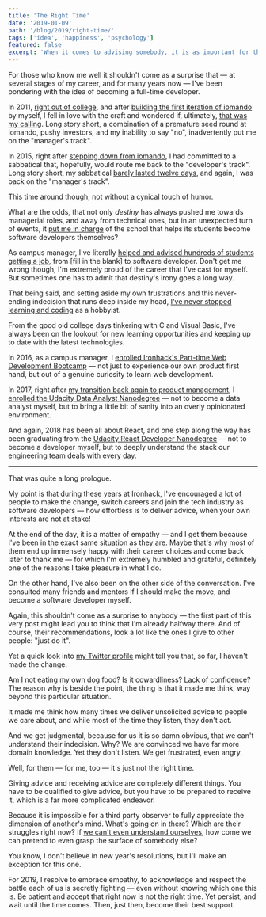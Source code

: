 ```yaml
---
title: 'The Right Time'
date: '2019-01-09'
path: '/blog/2019/right-time/'
tags: ['idea', 'happiness', 'psychology']
featured: false
excerpt: 'When it comes to advising somebody, it is as important for the advisor to be knowledgeable and qualified, as is for the advisee to be ready to listen, ready to act.'
---
```


For those who know me well it shouldn't come as a surprise that — at several stages of my career, and for many years now — I've been pondering with the idea of becoming a full-time developer.

In 2011, [right out of college](/blog/2013/industrial-engineer), and after [building the first iteration of iomando](/blog/2013/iomando-10) by myself, I fell in love with the craft and wondered if, ultimately, [that was my calling](/blog/2015/passion-work). Long story short, a combination of a premature seed round at iomando, pushy investors, and my inability to say "no", inadvertently put me on the "manager's track".

In 2015, right after [stepping down from iomando](/blog/2015/stepping-down), I had committed to a sabbatical that, hopefully, would route me back to the "developer's track". Long story short, my sabbatical [barely lasted twelve days](/blog/2015/hi-from-ironhack), and again, I was back on the "manager's track".

This time around though, not without a cynical touch of humor.

What are the odds, that not only _destiny_ has always pushed me towards managerial roles, and away from technical ones, but in an unexpected turn of events, it [put me in charge](/blog/2016/the-power-of-not-knowing) of the school that helps its students become software developers themselves?

As campus manager, I've literally [helped and advised hundreds of students getting a job](/blog/2017/curiosity-trumps-everything), from [fill in the blank] to software developer. Don't get me wrong though, I'm extremely proud of the career that I've cast for myself. But sometimes one has to admit that destiny's irony goes a long way.

That being said, and setting aside my own frustrations and this never-ending indecision that runs deep inside my head, [I've never stopped learning and coding](https://github.com/MarcCollado) as a hobbyist.

From the good old college days tinkering with C and Visual Basic, I've always been on the lookout for new learning opportunities and keeping up to date with the latest technologies.

In 2016, as a campus manager, I [enrolled Ironhack's Part-time Web Development Bootcamp](/blog/2016/ironhack-experience) — not just to experience our own product first hand, but out of a genuine curiosity to learn web development.

In 2017, right after [my transition back again to product management](/blog/2017/back-to-product), I [enrolled the Udacity Data Analyst Nanodegree](/blog/2018/udacity-dand) — not to become a data analyst myself, but to bring a little bit of sanity into an overly opinionated environment.

And again, 2018 has been all about React, and one step along the way has been graduating from the [Udacity React Developer Nanodegree](/blog/2018/udacity-rdnd) — not to become a developer myself, but to deeply understand the stack our engineering team deals with every day.

---

That was quite a long prologue.

My point is that during these years at Ironhack, I've encouraged a lot of people to make the change, switch careers and join the tech industry as software developers — how effortless is to deliver advice, when your own interests are not at stake!

At the end of the day, it is a matter of empathy — and I get them because I've been in the exact same situation as they are. Maybe that's why most of them end up immensely happy with their career choices and come back later to thank me — for which I'm extremely humbled and grateful, definitely one of the reasons I take pleasure in what I do.

On the other hand, I've also been on the other side of the conversation. I've consulted many friends and mentors if I should make the move, and become a software developer myself.

Again, this shouldn't come as a surprise to anybody — the first part of this very post might lead you to think that I'm already halfway there. And of course, their recommendations, look a lot like the ones I give to other people: "just do it".

Yet a quick look into [my Twitter profile](https://twitter.com/MarcCollado) might tell you that, so far, I haven't made the change.

Am I not eating my own dog food? Is it cowardliness? Lack of confidence? The reason why is beside the point, the thing is that it made me think, way beyond this particular situation.

It made me think how many times we deliver unsolicited advice to people we care about, and while most of the time they listen, they don't act.

And we get judgmental, because for us it is so damn obvious, that we can't understand their indecision. Why? We are convinced we have far more domain knowledge. Yet they don't listen. We get frustrated, even angry.

Well, for them — for me, too — it's just not the right time.

Giving advice and receiving advice are completely different things. You have to be qualified to give advice, but you have to be prepared to receive it, which is a far more complicated endeavor.

Because it is impossible for a third party observer to fully appreciate the dimension of another's mind. What's going on in there? Which are their struggles right now? If [we can't even understand ourselves](/blog/2018/free-will), how come we can pretend to even grasp the surface of somebody else?

You know, I don't believe in new year's resolutions, but I'll make an exception for this one.

For 2019, I resolve to embrace empathy, to acknowledge and respect the battle each of us is secretly fighting — even without knowing which one this is. Be patient and accept that right now is not the right time. Yet persist, and wait until the time comes. Then, just then, become their best support.
